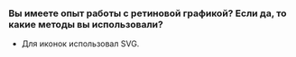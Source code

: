 ### Вы имеете опыт работы с ретиновой графикой? Если да, то какие методы вы использовали?

- Для иконок использовал SVG.
